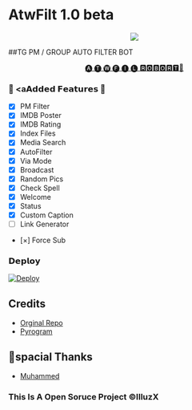 # AtwFilt 1.0 beta 
<p align="center">
  <img src="https://telegra.ph/file/576ab90ae7b65a3e389e2.png"
</p>
  
##TG PM / GROUP AUTO FILTER BOT

<p align="center">
  <a href="https//:t.me/RecallMvbadmin_Bot">
🅐 🅣 🅦 🅕 🅘 🅛 🆁🅾🅱🅾🆁🆃🤖 </a>
</p>



 

### 🔘 <a𝗔𝗱𝗱𝗲𝗱 𝗙𝗲𝗮𝘁𝘂𝗿𝗲𝘀</a> 🔘
- [x] PM Filter 
- [x] IMDB Poster
- [x] IMDB Rating
- [x] Index Files
- [x] Media Search
- [x] AutoFilter 
- [x] Via Mode
- [x] Broadcast 
- [x] Random Pics
- [x] Check Spell
- [x] Welcome
- [x] Status
- [x] Custom Caption
- [ ] Link Generator
- [×] Force Sub 

###  𝗗𝗲𝗽𝗹𝗼𝘆

[![Deploy](https://www.herokucdn.com/deploy/button.svg)](https://heroku.com/deploy?template=https://github.com/illuzX/AtwFilt)



## Credits
- [Orginal Repo](https://github.com/Mahesh0253/Media-Search-bot)
- [Pyrogram](https://github.com/pyrogram/pyrogram)

## 🌺spacial Thanks
- [Muhammed](https://github.com/PR0FESS0R-99)

### This Is A Open Soruce Project ©IlluzX
